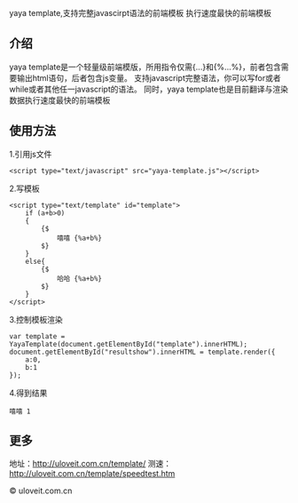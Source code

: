 yaya template,支持完整javascirpt语法的前端模板 执行速度最快的前端模板


## 介绍

yaya template是一个轻量级前端模版，所用指令仅需{$...$}和{%...%}，前者包含需要输出html语句，后者包含js变量。 支持javascript完整语法，你可以写for或者while或者其他任一javascript的语法。 同时，yaya template也是目前翻译与渲染数据执行速度最快的前端模板

## 使用方法

1.引用js文件
	
	<script type="text/javascript" src="yaya-template.js"></script>

2.写模板

	<script type="text/template" id="template">
		if (a+b>0)
		{
			{$
			    嘻嘻 {%a+b%}
			$}
		}
		else{
			{$
			    哈哈 {%a+b%}
			$}
		}
	</script>

3.控制模板渲染

	var template = YayaTemplate(document.getElementById("template").innerHTML);  
	document.getElementById("resultshow").innerHTML = template.render({
	    a:0,
	    b:1
	});

4.得到结果
	
	嘻嘻 1
	

## 更多

地址：http://uloveit.com.cn/template/
测速：http://uloveit.com.cn/template/speedtest.htm

© uloveit.com.cn 